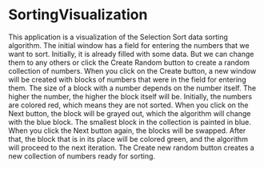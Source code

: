 # SortingVisualization
This application is a visualization of the Selection Sort data sorting algorithm.
The initial window has a field for entering the numbers that we want to sort. Initially, it is already filled with some data. But we can change them to any others or click the Create Random button to create a random collection of numbers. 
When you click on the Create button, a new window will be created with blocks of numbers that were in the field for entering them. The size of a block with a number depends on the number itself.
The higher the number, the higher the block itself will be. Initially, the numbers are colored red, which means they are not sorted.
When you click on the Next button, the block will be grayed out, which the algorithm will change with the blue block.
The smallest block in the collection is painted in blue. When you click the Next button again, the blocks will be swapped. After that, the block that is in its place will be colored green, and the algorithm will proceed to the next iteration.
The Create new random button creates a new collection of numbers ready for sorting.
